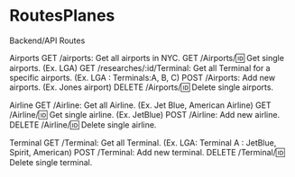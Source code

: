 # RoutesPlanes
Backend/API
Routes

Airports
GET /airports: Get all airports in NYC.
GET /Airports/:id: Get single airports. (Ex. LGA)
GET /researches/:id/Terminal: Get all Terminal for a specific airports. (Ex. LGA : Terminals:A, B, C)
POST /Airports: Add new airports. (Ex. Jones airport)
DELETE /Airports/:id: Delete single airports.

Airline
GET /Airline: Get all Airline.  (Ex. Jet Blue, American Airline)
GET /Airline/:id: Get single airline. (Ex. JetBlue)
POST /Airline: Add new airline.
DELETE /Airline/:id: Delete single airline.

Terminal
GET /Terminal: Get all Terminal. (Ex. LGA: Terminal A : JetBlue, Spirit, American)
POST /Terminal: Add new terminal.
DELETE /Terminal/:id: Delete single terminal.